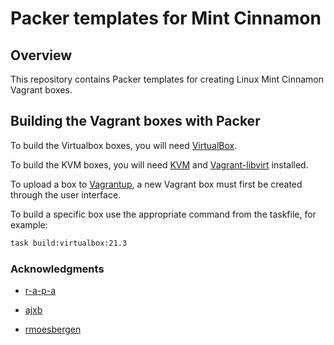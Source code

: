 # Packer templates for Mint Cinnamon

## Overview

This repository contains Packer templates for creating Linux Mint Cinnamon Vagrant boxes.

## Building the Vagrant boxes with Packer

To build the Virtualbox boxes, you will need [VirtualBox](https://www.virtualbox.org/wiki/Downloads).

To build the KVM boxes, you will need [KVM](https://help.ubuntu.com/community/KVM/Installation) and [Vagrant-libvirt](https://vagrant-libvirt.github.io/vagrant-libvirt/) installed.

To upload a box to [Vagrantup](https://app.vagrantup.com/), a new Vagrant box must first be created through the user interface.

To build a specific box use the appropriate command from the taskfile, for example:

```bash
task build:virtualbox:21.3
```

### Acknowledgments

- [r-a-p-a](https://github.com/r-a-p-a)

- [ajxb](https://github.com/ajxb/packer-linuxmint)

- [rmoesbergen](https://github.com/rmoesbergen/packer-linuxmint)
